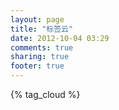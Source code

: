 ```yaml
---
layout: page
title: "标签云"
date: 2012-10-04 03:29
comments: true
sharing: true
footer: true
---
```

<div class="cloud">
<spann>
    {% tag_cloud %}
    </spann>    
</div>